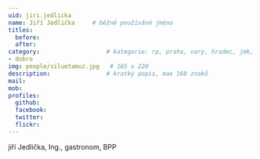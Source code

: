 ```yaml
---
uid: jiri.jedlicka
name: Jiří Jedlička  	# běžně používáné jméno
titles:
  before: 
  after:
category:                 	# kategorie: rp, praha, vary, hradec, jmk, senat
- dobro
img: people/siluetamuz.jpg   # 165 x 220
description:            	# kratký popis, max 160 znaků
mail: 
mob:	
profiles:
  github:
  facebook: 
  twitter: 
  flickr:
---
```


jiří Jedlička, Ing., gastronom, BPP 

